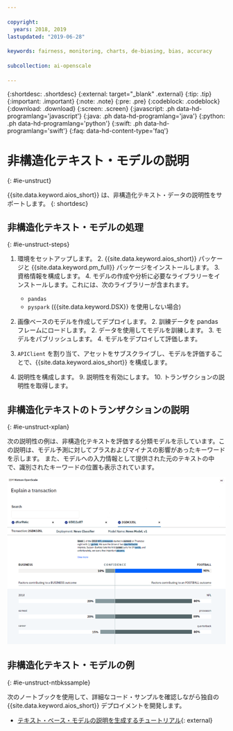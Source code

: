 ```yaml
---

copyright:
  years: 2018, 2019
lastupdated: "2019-06-28"

keywords: fairness, monitoring, charts, de-biasing, bias, accuracy

subcollection: ai-openscale

---
```


{:shortdesc: .shortdesc}
{:external: target="_blank" .external}
{:tip: .tip}
{:important: .important}
{:note: .note}
{:pre: .pre}
{:codeblock: .codeblock}
{:download: .download}
{:screen: .screen}
{:javascript: .ph data-hd-programlang='javascript'}
{:java: .ph data-hd-programlang='java'}
{:python: .ph data-hd-programlang='python'}
{:swift: .ph data-hd-programlang='swift'}
{:faq: data-hd-content-type='faq'}

# 非構造化テキスト・モデルの説明
{: #ie-unstruct}

{{site.data.keyword.aios_short}} は、非構造化テキスト・データの説明性をサポートします。
{: shortdesc}

## 非構造化テキスト・モデルの処理
{: #ie-unstruct-steps}

1. 環境をセットアップします。
   2. {{site.data.keyword.aios_short}} パッケージと {{site.data.keyword.pm_full}} パッケージをインストールします。
   3. 資格情報を構成します。
   4. モデルの作成や分析に必要なライブラリーをインストールします。これには、次のライブラリーが含まれます。
      - `pandas`
      - `pyspark` ({{site.data.keyword.DSX}} を使用しない場合)

1. 画像ベースのモデルを作成してデプロイします。
   2. 訓練データを pandas フレームにロードします。
   2. データを使用してモデルを訓練します。
   3. モデルをパブリッシュします。
   4. モデルをデプロイして評価します。

7. `APIClient` を割り当て、アセットをサブスクライブし、モデルを評価することで、{{site.data.keyword.aios_short}} を構成します。
8. 説明性を構成します。
   9. 説明性を有効にします。
   10. トランザクションの説明性を取得します。

## 非構造化テキストのトランザクションの説明
{: #ie-unstruct-xplan}

次の説明性の例は、非構造化テキストを評価する分類モデルを示しています。この説明は、モデル予測に対してプラスおよびマイナスの影響があったキーワードを示します。 また、モデルへの入力情報として提供された元のテキストの中で、識別されたキーワードの位置も表示されています。

![説明性画像分類グラフが表示されています。このグラフには、非構造化テキストの確信度レベルが表示されています。](images/insight-explain-text.png)

## 非構造化テキスト・モデルの例
{: #ie-unstruct-ntbkssample}

次のノートブックを使用して、詳細なコード・サンプルを確認しながら独自の {{site.data.keyword.aios_short}} デプロイメントを開発します。

- [テキスト・ベース・モデルの説明を生成するチュートリアル](https://github.ibm.com/aiopenscale/explainability/blob/master/public/notebooks/demo/text_explanation.ipynb){: external}


